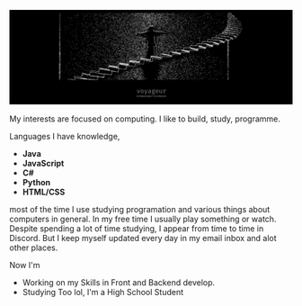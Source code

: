 ![Banner](https://github.com/ieuras/ieuras/blob/main/img/--banner.png?raw=true)

My interests are focused on computing. I like to build, study, programme.

Languages I have knowledge,

- **Java**
- **JavaScript**
- **C#**
- **Python**
- **HTML/CSS**

most of the time I use studying programation and various things about computers in general.
In my free time I usually play something or watch.
Despite spending a lot of time studying, I appear from time to time in Discord. 
But I keep myself updated every day in my email inbox and alot other places.

Now I'm
  
  - Working on my Skills in Front and Backend develop.
  - Studying Too lol, I'm a High School Student

